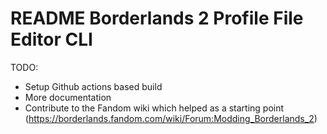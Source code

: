 # README Borderlands 2 Profile File Editor CLI
TODO:
* Setup Github actions based build
* More documentation
* Contribute to the Fandom wiki which helped as a starting point (https://borderlands.fandom.com/wiki/Forum:Modding_Borderlands_2)